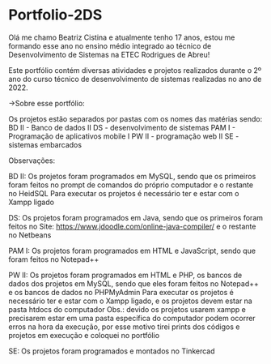 # Portfolio-2DS

Olá me chamo Beatriz Cistina e atualmente tenho 17 anos, estou me formando esse ano no ensino médio integrado ao técnico de Desenvolvimento de Sistemas na ETEC Rodrigues de Abreu! 

Este portfólio contém diversas atividades e projetos realizados durante o 2º ano do curso técnico de desenvolvimento de sistemas realizadas no ano de 2022.

->Sobre esse portfólio:

Os projetos estão separados por pastas com os nomes das matérias sendo:
BD II - Banco de dados II
DS - desenvolvimento de sistemas
PAM I - Programação de aplicativos mobile I
PW II - programação web II
SE - sistemas embarcados

Observações:

BD II:
Os projetos foram programados em MySQL, sendo que os primeiros foram feitos no prompt de comandos do próprio computador e o restante no HeidSQL
Para executar os projetos é necessário ter e estar com o Xampp ligado

DS:
Os projetos foram programados em Java, sendo que os primeiros foram feitos no Site: https://www.jdoodle.com/online-java-compiler/ e o restante no Netbeans

PAM I:
Os projetos foram programados em HTML e JavaScript, sendo que foram feitos no Notepad++

PW II:
Os projetos foram programados em HTML e PHP, os bancos de dados dos projetos em MySQL, sendo que eles foram feitos no Notepad++ e os bancos de dados no PHPMyAdmin
Para executar os projetos é necessário ter e estar com o Xampp ligado, e os projetos devem estar na pasta htdocs do computador
Obs.: devido os projetos usarem xampp e precisarem estar em uma pasta específica do computador podem ocorrer erros na hora da execução, por esse motivo tirei prints dos códigos e projetos em execução e coloquei no portfólio

SE:
Os projetos foram programados e montados no Tinkercad
